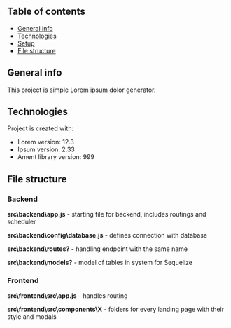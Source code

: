 ## Table of contents
* [General info](#general-info)
* [Technologies](#technologies)
* [Setup](#setup)
* [File structure](#file-structure)

## General info
This project is simple Lorem ipsum dolor generator.
	
## Technologies
Project is created with:
* Lorem version: 12.3
* Ipsum version: 2.33
* Ament library version: 999


## File structure

### Backend

**src\backend\app.js** - starting file for backend, includes routings and scheduler

**src\backend\config\database.js** - defines connection with database

**src\backend\routes\?** - handling endpoint with the same name

**src\backend\models\?** - model of tables in system for Sequelize

### Frontend

**src\frontend\src\app.js** - handles routing

**src\frontend\src\components\X** - folders for every landing page with their style and modals